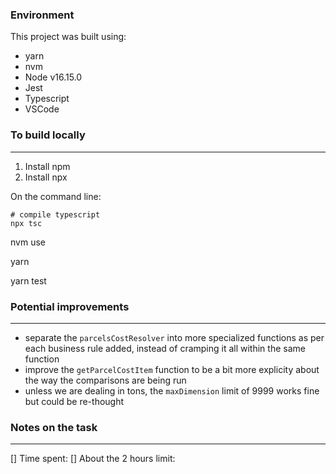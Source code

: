 

### Environment

This project was built using:
- yarn
- nvm
- Node v16.15.0
- Jest
- Typescript
- VSCode

### To build locally
--------------------

1. Install npm
2. Install npx

On the command line:
```
# compile typescript
npx tsc
```

nvm use

yarn

yarn test


### Potential improvements
--------------------------

- separate the `parcelsCostResolver` into more specialized functions as per each business rule added, instead of cramping it all within the same function
- improve the `getParcelCostItem` function to be a bit more explicity about the way the comparisons are being run
- unless we are dealing in tons, the `maxDimension` limit of 9999 works fine but could be re-thought



### Notes on the task
--------------------------

[] Time spent:
[] About the 2 hours limit:
